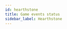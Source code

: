 ```yaml
---
id: hearthstone
title: Game events status
sidebar_label: Hearthstone
---
```


<meta http-equiv="Content-Type" content="text/html charset=utf-8"/>
<!-- importing React -->
<script src="https://unpkg.com/react@15/dist/react.js"></script>
<!-- importing React-Dom -->
<script src="https://unpkg.com/react-dom@15/dist/react-dom.js"></script>
<!-- importing babel for jsx -->
<script src=" https://unpkg.com/babel-standalone@6/babel.min.js"></script>
<!-- importing the remarkable plugin -->
<script src="https://cdnjs.cloudflare.com/ajax/libs/remarkable/1.7.1/remarkable.js"></script>
<!-- importing games metadata -->
<script src="/js/games_metadata.js"></script>

<div id="gameEventsStatus">
  <!-- GameID - this page's game ID, very important -->
  <script> const GameID = 9898; const DocsLink = "../api/overwolf-games-events-hearthstone";</script>
  <script type="text/jsx" src="/jsx/specificGameEventsStatus.jsx"></script>
</div>